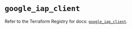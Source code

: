 # `google_iap_client`

Refer to the Terraform Registry for docs: [`google_iap_client`](https://registry.terraform.io/providers/hashicorp/google/6.36.0/docs/resources/iap_client).
